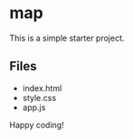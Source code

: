 # map

This is a simple starter project.

## Files
- index.html
- style.css
- app.js

Happy coding!
